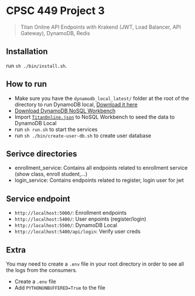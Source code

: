 # CPSC 449 Project 3
> Titan Online API Endpoints with Krakend (JWT, Load Balancer, API Gateway), DynamoDB, Redis 


## Installation
run `sh ./bin/install.sh`.

## How to run
- Make sure you have the `dynamodb_local_latest/` folder at the root of the directory to run DynamoDB local, [Download it here](https://docs.aws.amazon.com/amazondynamodb/latest/developerguide/DynamoDBLocal.DownloadingAndRunning.html)
- [Download DynamoDB NoSQL Workbench](https://docs.aws.amazon.com/amazondynamodb/latest/developerguide/workbench.settingup.html)
- Import [`TitanOnline.json`](./TitanOnline.json) to NoSQL Workbench to seed the data to DynamoDB Local
- run `sh run.sh` to start the services
- run `sh ./bin/create-user-db.sh` to create user database

## Serivce directories
- enrollment_service: Contains all endpoints related to enrollment service (show class, enroll student,...)
- login_service: Contains endpoints related to register, login user for jwt   

## Service endpoint
- `http://localhost:5000/`: Enrollment endpoints
- `http://localhost:5400/`: User enpoints (register/login)
- `http://localhost:5500/`: DynamoDB Local
- `http://localhost:5400/api/login`: Verify user creds

## Extra

You may need to create a `.env` file in your root directory in order to see all the logs from the consumers.

- Create a `.env` file
- Add `PYTHONUNBUFFERED=True` to the file 